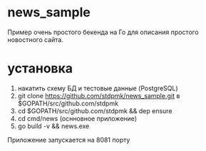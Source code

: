 
# news_sample

Пример очень простого бекенда на Го для описания простого новостного сайта.

# установка

1. накатить схему БД и тестовые данные (PostgreSQL)
2. git clone https://github.com/stdpmk/news_sample.git в $GOPATH/src/github.com/stdpmk
3.  cd $GOPATH/src/github.com/stdpmk && dep ensure
4. cd cmd/news (оснновное приложение)
5. go build -v && news.exe 

Приложение запускается на 8081 порту

